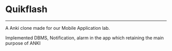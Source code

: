 # Quikflash

--- 

A Anki clone made for our Mobile Application lab.

Implemented DBMS, Notification, alarm in the app which retaining the main purpose of ANKI 
